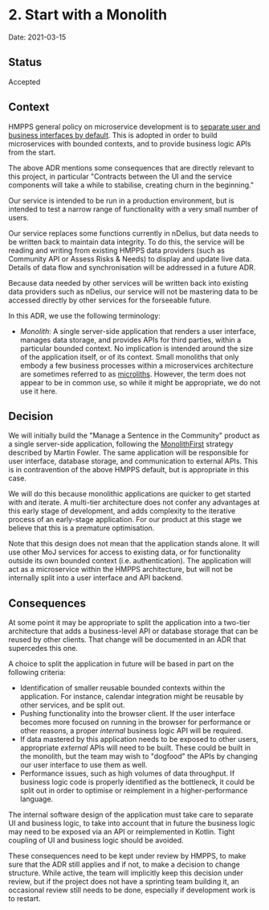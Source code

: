 # 2. Start with a Monolith

Date: 2021-03-15

## Status

Accepted

## Context

HMPPS general policy on microservice development is to [separate user and business interfaces by default](https://structurizr.com/share/56937/decisions#%2FRefer%20and%20monitor%20an%20intervention:1). This is adopted in order to build microservices with bounded contexts, and to
provide business logic APIs from the start.

The above ADR mentions some consequences that are directly relevant to this project, in particular "Contracts between the UI and the service components will take a while to stabilise, creating churn in the beginning."

Our service is intended to be run in a production environment, but is
intended to test a narrow range of functionality with a very small number of users.

Our service replaces some functions currently in nDelius, but data needs to be written back to maintain data integrity. To do this, the service will be reading and writing from existing HMPPS data providers (such as Community API or Assess Risks & Needs) to display and update live data.  Details of data flow and synchronisation will be addressed in a future ADR.

Because data needed by other services will be written back into existing data providers such as nDelius, our service will not be mastering data to be accessed directly by other services for the forseeable future.

In this ADR, we use the following terminology:

* *Monolith*: A single server-side application that renders a user interface, manages data storage, and provides APIs for third parties, within a particular bounded context. No implication is intended around the size of the application itself, or of its context. Small monoliths that only embody a few business processes within a microservices architecture are sometimes referred to as [microliths](https://en.paradigmadigital.com/techbiz/microservices-vs-microliths-vs-monoliths/). However, the term does not appear to be in common use, so while it might be appropriate, we do not use it here.

## Decision

We will initially build the "Manage a Sentence in the Community" product as a single server-side application, following the [MonolithFirst](https://www.martinfowler.com/bliki/MonolithFirst.html) strategy described by Martin Fowler.
The same application will be responsible for user interface, database storage, and communication to external APIs. This
is in contravention of the above HMPPS default, but is appropriate in this case.

We will do this because monolithic applications are quicker to get started with and iterate. A multi-tier architecture
does not confer any advantages at this early stage of development, and adds complexity to the iterative process of an
early-stage application. For our product at this stage we believe that this is a premature optimisation.

Note that this design does not mean that the application stands alone. It will use other MoJ services for access to existing data, or for functionality outside its own bounded context (i.e. authentication). The application will act as a microservice within the HMPPS architecture, but
will not be internally split into a user interface and API backend.

## Consequences

At some point it may be appropriate to split the application into a two-tier architecture that adds a business-level API or
database storage that can be reused by other clients. That change will be documented in an ADR that supercedes this one.

A choice to split the application in future will be based in part on the following criteria:

* Identification of smaller reusable bounded contexts within the application. For instance, calendar integration might be reusable by other services, and be split out.
* Pushing functionality into the browser client. If the user interface becomes more focused on running in the browser for performance or other reasons, a proper _internal_ business logic API will be required.
* If data mastered by this application needs to be exposed to other users, appropriate _external_ APIs will need to be built. These could be built in the monolith, but the team may wish to "dogfood" the APIs by changing our user interface to use them as well.
* Performance issues, such as high volumes of data throughput. If business logic code is properly identified as the bottleneck, it could be split out in order to optimise or reimplement in a higher-performance language.

The internal software design of the application must take care to separate UI and business logic, to take into account that
in future the business logic may need to be exposed via an API or reimplemented in Kotlin. Tight coupling of UI and business logic should be avoided.

These consequences need to be kept under review by HMPPS, to make sure that the ADR still applies and if not, to make a decision to change structure. While active, the team will implicitly keep this decision under review, but if the project does not have a sprinting team building it, an occasional review still needs to be done, especially if development work is to restart.
